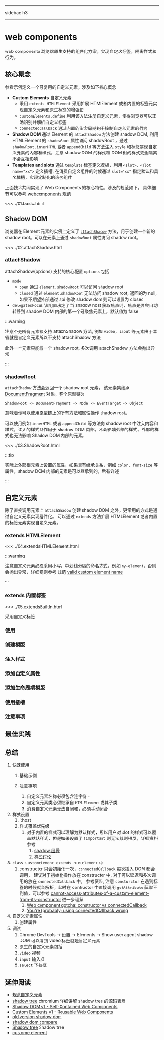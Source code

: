 
---

sidebar: h3

---

# web components

web components 浏览器原生支持的组件化方案，实现自定义标签，隔离样式和行为。

## 核心概念

参看示例定义一个可复用的自定义元素，涉及如下核心概念

* **Custom Elements** 自定义元素
  * 采用 `extends HTMLElement` 采用扩展 HTMlElement 或者内置的标签元实现自定义元素和原生标签的增强使
  * `customElements.define` 利用该方法注册自定义元素，使得浏览器可以正确识别并解析自定义标签
  * `connectedCallback` 通过内置的生命周期钩子控制自定义元素的行为
* **Shadow DOM** 通过 Element 的 `attachShadow` 方法创建 shadow DOM, 利用 HTMLElement 的 `shadowRoot` 属性访问 shadowRoot ，通过 `shadowRoot.innerHTML` 或者 `appendChild` 等方法注入 `style` 和标签实现自定义元素的内容和样式，注意 shadow DOM 的样式和 DOM 树的样式完全隔离不会互相影响
* **Templates and slots** 通过 `template` 标签定义模板，利用 `<slot>、<slot name="xx">` 定义插槽, 在消费自定义组件的时候通过 `slot="xx"` 指定默认和具名插槽，实现定制化的嵌套组件

上面技术共同实现了 Web Components 的核心特性。涉及的规范如下， 具体细节可以参考 [webcomponents 规范](https://www.webcomponents.org/specs)

<<< ./01.basic.html

## Shadow DOM

浏览器在 Element 元素的实例上定义了 [`attachShadow`](https://developer.mozilla.org/zh-CN/docs/Web/API/Element/attachShadow) 方法，用于创建一个新的 shadow root。可以在元素上通过 `shadowRoot` 属性访问 shadow root。

<<< ./02.attachShadow.html

### [attachShadow](https://developer.mozilla.org/zh-CN/docs/Web/API/Element/attachShadow)

attachShadow(options) 支持的核心配置 `options` 包括

* `mode`
  * `open` 通过 `element.shadowRoot` 可以访问 shadow root
  * `closed` 通过 `element.shadowRoot` 无法访问 shadow root, 返回的为 null, 如果不期望外部通过 api 修改 shadow dom 则可以设置为 closed
* `delegatesFocus` 该配置决定了当 shadow host 获取焦点时，焦点是否会自动转移到 shadow DOM 内部的第一个可聚焦元素上，默认值为 false

:::warning

注意不是所有元素都支持 attachShadow 方法, 例如 `video, input` 等元素由于本省就是自定义元素所以不支持 attachShadow 方法

此外一个元素只能有一个 shadow root, 多次调用 attachShadow 方法会抛出异常

:::

### [shadowRoot](https://developer.mozilla.org/en-US/docs/Web/API/ShadowRoot/innerHTML)

`attachShadow` 方法会返回一个 shadow root 元素， 该元素集继承 [DocumentFragment](https://developer.mozilla.org/en-US/docs/Web/API/DocumentFragment) 对象，整个原型链为

```
ShadowRoot -> DocumentFragment -> Node -> EventTarget -> Object
```

意味着你可以使用原型链上的所有方法和属性操作 shadow root。

可以使用例如 `innerHTML` 或者 `appendChild` 等方法向 shadow root 中注入内容和样式，注入的样式只作用于 shadow DOM 内部，不会影响外部的样式。外部的样式也无法影响 Shadow DOM 内部的元素。

<<< ./03.ShadowRoot.html

:::tip

实际上外部根元素上设置的属性，如果具有继承关系，例如 `color, font-size` 等属性，shadow DOM 内部的元素是可以继承到的，后有详述

:::

## 自定义元素

除了直接调用元素上 `attachShadow` 创建 shadow DOM 之外，更常用的方式是通过自定义元素实现组件化。
可以通过 `extends` 方法扩展 HTMLElement 或者内置的标签元素实现自定义元素。

### extends HTMLElement

<<< ./04.extendsHTMLElement.html

:::warning

注意自定义元素必须采用小写，中划线分隔的命名方式，例如 `my-element`，否则会抛出异常，详细规则参考
规范 [valid custom element name](https://html.spec.whatwg.org/multipage/custom-elements.html#valid-custom-element-name)

:::

### extends 内置标签

<<< ./05.extendsBuiltIn.html

采用自定义标签

### 使用

### 创建模版

### 注入样式

### 添加自定义属性

### 添加生命周期模版

### 使用插槽

### 注意事项

## 最佳实践

## 总结

1. 快速使用
   1. 基础示例

   2. 注意事项
      1. 自定义元素名称必须包含连字符 `-`
      2. 自定义元素类必须继承自 `HTMLElement` 或其子类
      3. 消费自定义元素无法自闭和，必须手动闭合
2. 样式设置
   1. `:host
   2. 样式覆盖优先级
      1. 对于内置的样式可以理解为默认样式，所以用户对 slot 的样式可以覆盖默认样式，但是如果设置了 `!important` 则无法规则相反，详细资料参考
         1. [shadow 层叠](https://drafts.csswg.org/css-scoping/#shadow-cascading)
         2. [样式讨论](https://github.com/w3c/csswg-drafts/issues/2290#issuecomment-382465643)
3. `class CustomElement extends HTMLElement` 中
   1. constructor 只会初始化一次，`connectedCallback` 每次插入 DOM 都会调用， 建议对于初始化操作放在 constructor 中, 对于可以延迟和多次调用的放在 `connectedCallback` 中， 参考资料, 注意 `consturctor` 在遇到标签的时候就会解析，此时在 contructor 中直接调用 `getAttribute` 获取不到值，可以参考 [cannot-access-attributes-of-a-custom-element-from-its-constructor](https://stackoverflow.com/questions/42251094/cannot-access-attributes-of-a-custom-element-from-its-constructor) 进一步理解
      1. [Web component gotcha: constructor vs connectedCallback](https://nolanlawson.com/2024/01/13/web-component-gotcha-constructor-vs-connectedcallback/)
      2. [You're (probably) using connectedCallback wrong](https://hawkticehurst.com/2023/11/you-are-probably-using-connectedcallback-wrong/)
4. 自定义元素属性
   1. 创建属性
5. 调试
   1. Chrome DevTools -> 设置 -> Elements -> Show user agent shadow DOM 可以看到 video 标签就是自定义元素
   2. 原生的自定义元素包括
   3. `video` 视频
   4. `input` 输入框
   5. `select` 下拉框

## 延伸阅读

* [规范自定义元素](https://html.spec.whatwg.org/multipage/custom-elements.html#custom-elements)
* [shadow tree](https://chromium.googlesource.com/chromium/src/+/HEAD/third_party/blink/renderer/core/dom/README.md#shadow-tree) chromium 详细讲解 shadow tree 的源码表示
* [Shadow DOM v1 - Self-Contained Web Components](https://web.dev/articles/shadowdom-v1)
* [Custom Elements v1 - Reusable Web Components](https://web.dev/articles/custom-elements-v1)
* [old version shadow dom](https://web.dev/articles/shadowdom)
* [shadow dom compare](https://hayatoito.github.io/2016/shadowdomv1/)
* [Shadow tree](https://dom.spec.whatwg.org/#shadow-trees) Shadow tree
* [custome element](https://html.spec.whatwg.org/multipage/custom-elements.html)

